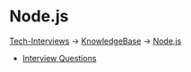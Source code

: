 # Node.js

[Tech-Interviews](../../README.md) -> [KnowledgeBase](../KnowledgeBase.md) -> [Node.js](../Nodejs/Nodejs.md)

- [Interview Questions](InterviewQuestions.md)